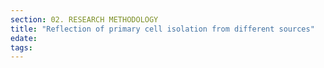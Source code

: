 ```yaml
---
section: 02. RESEARCH METHODOLOGY
title: "Reflection of primary cell isolation from different sources"
edate: 
tags:
---
```



